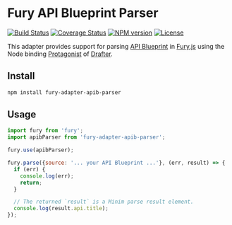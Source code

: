 # Fury API Blueprint Parser

[![Build Status](https://img.shields.io/travis/apiaryio/fury-adapter-apib-parser.svg)](https://travis-ci.org/apiaryio/fury-adapter-apib-parser) [![Coverage Status](https://img.shields.io/coveralls/apiaryio/fury-adapter-apib-parser.svg)](https://coveralls.io/r/apiaryio/fury-adapter-apib-parser) [![NPM version](https://img.shields.io/npm/v/fury-adapter-apib-parser.svg)](https://www.npmjs.org/package/fury-adapter-apib-parser) [![License](https://img.shields.io/npm/l/fury-adapter-apib-parser.svg)](https://www.npmjs.org/package/fury-adapter-apib-parser)

This adapter provides support for parsing [API Blueprint](https://apiblueprint.org/) in [Fury.js](https://github.com/apiaryio/fury.js) using the Node binding [Protagonist](https://github.com/apiaryio/protagonist) of [Drafter](https://github.com/apiaryio/drafter).

## Install

```sh
npm install fury-adapter-apib-parser
```

## Usage

```js
import fury from 'fury';
import apibParser from 'fury-adapter-apib-parser';

fury.use(apibParser);

fury.parse({source: '... your API Blueprint ...'}, (err, result) => {
  if (err) {
    console.log(err);
    return;
  }

  // The returned `result` is a Minim parse result element.
  console.log(result.api.title);
});
```

